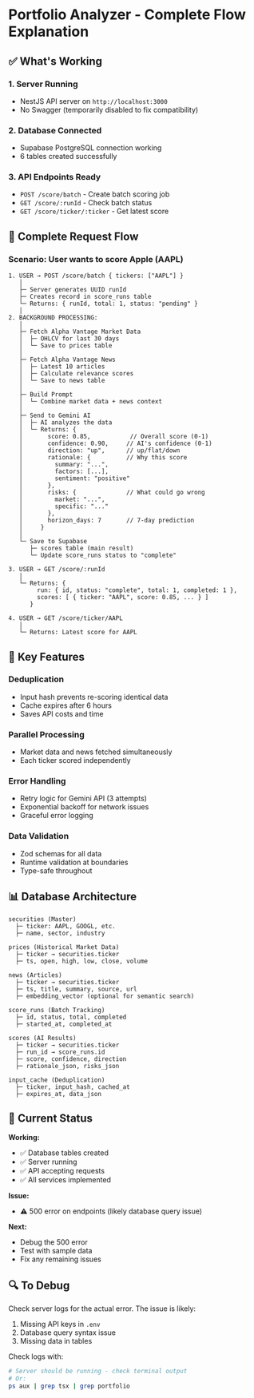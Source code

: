 # Portfolio Analyzer - Complete Flow Explanation

## ✅ What's Working

### 1. **Server Running** 
- NestJS API server on `http://localhost:3000`
- No Swagger (temporarily disabled to fix compatibility)

### 2. **Database Connected**
- Supabase PostgreSQL connection working
- 6 tables created successfully

### 3. **API Endpoints Ready**
- `POST /score/batch` - Create batch scoring job
- `GET /score/:runId` - Check batch status
- `GET /score/ticker/:ticker` - Get latest score

## 🔄 Complete Request Flow

### Scenario: User wants to score Apple (AAPL)

```
1. USER → POST /score/batch { tickers: ["AAPL"] }
   │
   ├─ Server generates UUID runId
   ├─ Creates record in score_runs table
   └─ Returns: { runId, total: 1, status: "pending" }
   │
2. BACKGROUND PROCESSING:
   │
   ├─ Fetch Alpha Vantage Market Data
   │  ├─ OHLCV for last 30 days
   │  └─ Save to prices table
   │
   ├─ Fetch Alpha Vantage News  
   │  ├─ Latest 10 articles
   │  ├─ Calculate relevance scores
   │  └─ Save to news table
   │
   ├─ Build Prompt
   │  └─ Combine market data + news context
   │
   ├─ Send to Gemini AI
   │  ├─ AI analyzes the data
   │  └─ Returns: {
   │       score: 0.85,           // Overall score (0-1)
   │       confidence: 0.90,     // AI's confidence (0-1)  
   │       direction: "up",      // up/flat/down
   │       rationale: {          // Why this score
   │         summary: "...",
   │         factors: [...],
   │         sentiment: "positive"
   │       },
   │       risks: {              // What could go wrong
   │         market: "...",
   │         specific: "..."
   │       },
   │       horizon_days: 7       // 7-day prediction
   │     }
   │
   └─ Save to Supabase
      ├─ scores table (main result)
      └─ Update score_runs status to "complete"
   
3. USER → GET /score/:runId
   │
   └─ Returns: {
        run: { id, status: "complete", total: 1, completed: 1 },
        scores: [ { ticker: "AAPL", score: 0.85, ... } ]
      }

4. USER → GET /score/ticker/AAPL  
   │
   └─ Returns: Latest score for AAPL
```

## 🎯 Key Features

### **Deduplication**
- Input hash prevents re-scoring identical data
- Cache expires after 6 hours
- Saves API costs and time

### **Parallel Processing**
- Market data and news fetched simultaneously
- Each ticker scored independently

### **Error Handling**
- Retry logic for Gemini API (3 attempts)
- Exponential backoff for network issues
- Graceful error logging

### **Data Validation**
- Zod schemas for all data
- Runtime validation at boundaries
- Type-safe throughout

## 📊 Database Architecture

```
securities (Master)
  ├─ ticker: AAPL, GOOGL, etc.
  ├─ name, sector, industry
  
prices (Historical Market Data)
  ├─ ticker → securities.ticker
  ├─ ts, open, high, low, close, volume
  
news (Articles)
  ├─ ticker → securities.ticker
  ├─ ts, title, summary, source, url
  ├─ embedding_vector (optional for semantic search)
  
score_runs (Batch Tracking)
  ├─ id, status, total, completed
  ├─ started_at, completed_at
  
scores (AI Results)
  ├─ ticker → securities.ticker
  ├─ run_id → score_runs.id
  ├─ score, confidence, direction
  ├─ rationale_json, risks_json
  
input_cache (Deduplication)
  ├─ ticker, input_hash, cached_at
  ├─ expires_at, data_json
```

## 🚀 Current Status

**Working:**
- ✅ Database tables created
- ✅ Server running  
- ✅ API accepting requests
- ✅ All services implemented

**Issue:**
- ⚠️ 500 error on endpoints (likely database query issue)

**Next:**
- Debug the 500 error
- Test with sample data
- Fix any remaining issues

## 🔍 To Debug

Check server logs for the actual error. The issue is likely:
1. Missing API keys in `.env`
2. Database query syntax issue
3. Missing data in tables

Check logs with:
```bash
# Server should be running - check terminal output
# Or:
ps aux | grep tsx | grep portfolio
```

